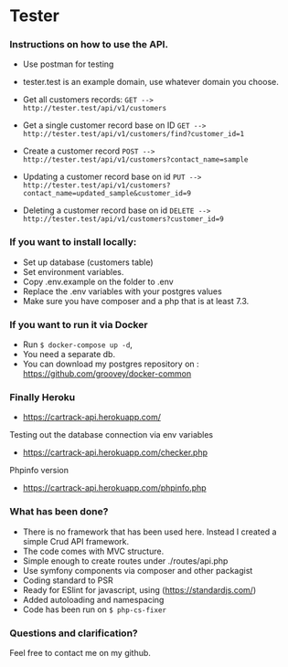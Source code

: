 # Tester

### Instructions on how to use the API.
* Use postman for testing
* tester.test is an example domain, use whatever domain you choose.

* Get all customers records:
`GET --> http://tester.test/api/v1/customers`

* Get a single customer record base on ID
`GET --> http://tester.test/api/v1/customers/find?customer_id=1`

* Create a customer record
`POST --> http://tester.test/api/v1/customers?contact_name=sample`

* Updating a customer record base on id
`PUT --> http://tester.test/api/v1/customers?contact_name=updated_sample&customer_id=9`

* Deleting a customer record base on id
`DELETE --> http://tester.test/api/v1/customers?customer_id=9`


### If you want to install locally:

* Set up database (customers table)
* Set environment variables.
* Copy .env.example on the folder to .env
* Replace the .env variables with your postgres values
* Make sure you have composer and a php that is at least 7.3.

### If you want to run it via Docker

* Run `$ docker-compose up -d`, 
* You need a separate db. 
* You can download my postgres repository on : https://github.com/groovey/docker-common

### Finally Heroku

- https://cartrack-api.herokuapp.com/

Testing out the database connection via env variables
- https://cartrack-api.herokuapp.com/checker.php

Phpinfo version
- https://cartrack-api.herokuapp.com/phpinfo.php

### What has been done?

* There is no framework that has been used here. Instead I created a simple Crud API framework. 
* The code comes with MVC structure.
* Simple enough to create routes under ./routes/api.php
* Use symfony components via composer and other packagist
* Coding standard to PSR
* Ready for ESlint for javascript, using (https://standardjs.com/)
* Added autoloading and namespacing
* Code has been run on `$ php-cs-fixer`

### Questions and clarification?

Feel free to contact me on my github. 